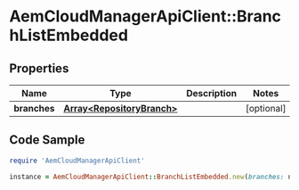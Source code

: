 # AemCloudManagerApiClient::BranchListEmbedded

## Properties

Name | Type | Description | Notes
------------ | ------------- | ------------- | -------------
**branches** | [**Array&lt;RepositoryBranch&gt;**](RepositoryBranch.md) |  | [optional] 

## Code Sample

```ruby
require 'AemCloudManagerApiClient'

instance = AemCloudManagerApiClient::BranchListEmbedded.new(branches: null)
```


